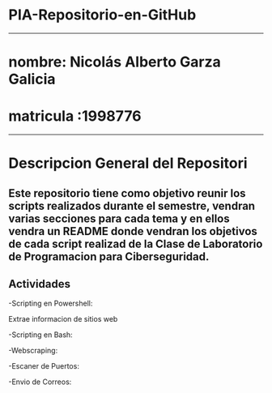 
# PIA-Repositorio-en-GitHub

---

# nombre: Nicolás Alberto Garza Galicia

# matricula :1998776
---
# Descripcion General del Repositori
Este repositorio tiene como objetivo reunir los scripts realizados durante el semestre, vendran varias secciones  para cada  tema y en ellos vendra un README donde vendran los objetivos de cada script realizad de la Clase  de Laboratorio de Programacion para Ciberseguridad.
---
## Actividades
-Scripting en Powershell:

Extrae informacion de sitios web

-Scripting en Bash:

-Webscraping:

-Escaner de Puertos:

-Envio de Correos:

